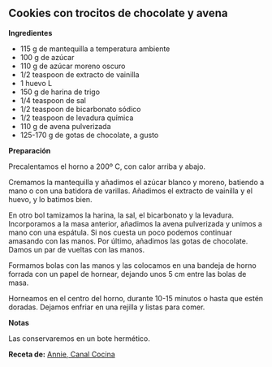 ## Cookies con trocitos de chocolate y avena

**Ingredientes**

- 115 g de mantequilla a temperatura ambiente
- 100 g de azúcar
- 110 g de azúcar moreno oscuro
- 1/2 teaspoon de extracto de vainilla
- 1 huevo L
- 150 g de harina de trigo
- 1/4 teaspoon de sal
- 1/2 teaspoon de bicarbonato sódico
- 1/2 teaspoon de levadura química
- 110 g de avena pulverizada
- 125-170 g de gotas de chocolate, a gusto

**Preparación**

Precalentamos el horno a 200º C, con calor arriba y abajo.

Cremamos la mantequilla y añadimos el azúcar blanco y moreno, batiendo a mano o con una batidora de varillas. Añadimos el extracto de vainilla y el huevo, y lo batimos bien. 

En otro bol tamizamos la harina, la sal, el bicarbonato y la levadura. Incorporamos a la masa anterior, añadimos la avena pulverizada y unimos a mano con una espátula. Si nos cuesta un poco podemos continuar amasando con las manos. Por último, añadimos las gotas de chocolate. Damos un par de vueltas con las manos.

Formamos bolas con las manos y las colocamos en una bandeja de horno forrada con un papel de hornear, dejando unos 5 cm entre las bolas de masa.

Horneamos en el centro del horno, durante 10-15 minutos o hasta que estén doradas. Dejamos enfriar en una rejilla y listas para comer.

**Notas**

Las conservaremos en un bote hermético.

**Receta de:** [Annie, Canal Cocina](https://canalcocina.es/receta/cookies-con-trocitos-chocolate)